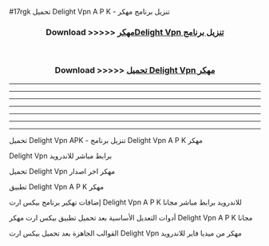 #17rgk تحميل Delight Vpn  A P K - تنزيل برنامج مهكر



<div align="center">
<h3>Download >>>>> <a href="https://runaway1.web.app/?sq=Delight Vpn ">مهكرDelight Vpn  تنزيل برنامج</a></h3><br>

<h3>Download >>>>> <a href="https://runaway1.web.app/?sq=Delight Vpn ">تحميل Delight Vpn  مهكر</a></h3>
</div>


----------------------------------------------------------

----------------------------------------------------------

----------------------------------------------------------

----------------------------------------------------------

----------------------------------------------------------

----------------------------------------------------------

----------------------------------------------------------

تحميل Delight Vpn  APK - تنزيل برنامج Delight Vpn  A P K مهكر

Delight Vpn  برابط مباشر للاندرويد

تحميل Delight Vpn  مهكر اخر اصدار

تطبيق Delight Vpn  A P K مهكر

إضافات تهكير برنامج بيكس ارت Delight Vpn  A P K للاندرويد برابط مباشر مجانا

أدوات التعديل الأساسية بعد تحميل تطبيق بيكس ارت مهكر Delight Vpn  A P K مجانا

القوالب الجاهزة بعد تحميل بيكس ارت Delight Vpn  مهكر من ميديا فاير للاندرويد


